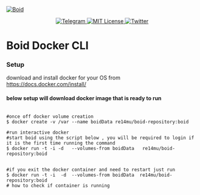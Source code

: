 <a href="https://www.boid.com/"><img src="https://raw.githubusercontent.com/Boid-John/eos-airdrops/master/logos/BoidLogo-lg.png" title="Boid" alt="Boid"></a>

<p align="center">
    <a href="https://t.me/Boidcom_official">
        <img src="https://img.shields.io/discord/431917998102675485.svg" alt="Telegram">
    </a>
    <a href="LICENSE">
        <img src="https://img.shields.io/badge/license-MIT-brightgreen.svg" alt="MIT License">
    </a>
    <a href="https://twitter.com/boidcom">
        <img src="https://img.shields.io/twitter/url/http/shields.io.svg?style=social&style=plastic" alt="Twitter">
    </a>
</p>


# Boid Docker CLI

### Setup


download and install docker for your OS from  https://docs.docker.com/install/

#### below setup will download docker image that is ready to run 

```shell

#once off docker volume creation
$ docker create -v /var --name boidData re14mu/boid-repository:boid

#run interactive docker
#start boid using the script below , you will be required to login if it is the first time running the command
$ docker run -t -i -d   --volumes-from boidData   re14mu/boid-repository:boid 


#if you exit the docker container and need to restart just run
$ docker run -t -i  -d  --volumes-from boidData  re14mu/boid-repository:boid
# how to check if container is running

